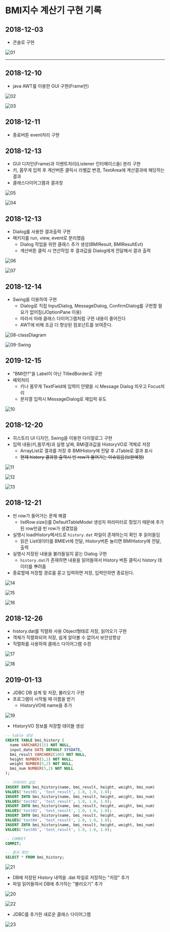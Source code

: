 # BMI지수 계산기 구현 기록

## 2018-12-03
* 콘솔로 구현

![01](https://github.com/younggeun0/younggeun0.github.io/blob/master/_posts/img/toyProjects/bmi/bmi01.PNG?raw=true) 

---

## 2018-12-10
* java AWT를 이용한 GUI 구현(Frame만)


![02](https://github.com/younggeun0/younggeun0.github.io/blob/master/_posts/img/toyProjects/bmi/bmi02.png?raw=true) 

![03](https://github.com/younggeun0/younggeun0.github.io/blob/master/_posts/img/toyProjects/bmi/bmi03.png?raw=true) 



## 2018-12-11
* 종료버튼 event처리 구현


## 2018-12-13
* GUI 디자인(Frame)과 이벤트처리(Listener 인터페이스들) 분리 구현
* 키, 몸무게 입력 후 계산버튼 클릭시 라벨값 변경, TextArea에 계산결과에 해당하는 결과 
* 클래스다이어그램과 결과창


![05](https://github.com/younggeun0/younggeun0.github.io/blob/master/_posts/img/toyProjects/bmi/bmi05.png) 

![04](https://github.com/younggeun0/younggeun0.github.io/blob/master/_posts/img/toyProjects/bmi/bmi04.png)



## 2018-12-13
* Dialog를 사용한 결과출력 구현
* 패키지를 run, view, event로 분리했음
  * Dialog 작업을 위한 클래스 추가 생성(BMIResult, BMIResultEvt)
  * 계산버튼 클릭 시 연산작업 후 결과값을 Dialog에게 전달해서 결과 출력


![06](https://github.com/younggeun0/younggeun0.github.io/blob/master/_posts/img/toyProjects/bmi/bmi06.png)

![07](https://github.com/younggeun0/younggeun0.github.io/blob/master/_posts/img/toyProjects/bmi/bmi07.png)


## 2018-12-14
* Swing을 이용하여 구현
  * Dialog로 직접 InputDialog, MessageDialog, ConfirmDialog를 구현할 필요가 없어짐(JOptionPane 이용)
  * 따라서 아래 클래스 다이어그램처럼 구현 내용이 줄어진다
  * AWT에 비해 조금 더 향상된 컴포넌트를 보여준다.


![08-classDiagram](https://github.com/younggeun0/younggeun0.github.io/blob/master/_posts/img/toyProjects/bmi/bmi08.png)

![09-Swing](https://github.com/younggeun0/younggeun0.github.io/blob/master/_posts/img/toyProjects/bmi/bmi09.png)


## 2019-12-15
* "BMI란?"을 Label이 아닌 TitledBorder로 구현
* 예외처리
  * 키나 몸무게 TextField에 입력이 안됐을 시 Message Dialog 띄우고 Focus처리
  * 문자열 입력시 MessageDialog로 재입력 유도


![10](https://github.com/younggeun0/younggeun0.github.io/blob/master/_posts/img/toyProjects/bmi/bmi10.png) 


## 2018-12-20
* 히스토리 UI 디자인, Swing을 이용한 다이얼로그 구현
* 입력 내용(키,몸무게)과 실행 날짜, BMI결과값을 HistoryVO로 객체로 저장
  * ArrayList로 결과를 저장 후 BMIHistory에 전달 후 JTable로 결과 표시
  * ~~현재 history 결과창 출력시 빈 row가 들어가는 이슈있음(보완예정)~~

![11](https://github.com/younggeun0/younggeun0.github.io/blob/master/_posts/img/toyProjects/bmi/bmi11.png?raw=true) 

![12](https://github.com/younggeun0/younggeun0.github.io/blob/master/_posts/img/toyProjects/bmi/bmi12.png) 

![13](https://github.com/younggeun0/younggeun0.github.io/blob/master/_posts/img/toyProjects/bmi/bmi13.png) 


## 2018-12-21
* 빈 row가 들어가는 문제 해결
  * listRow.size()를 DefaultTableModel 생성자 파라미터로 줬었기 때문에 추가된 row만큼 빈 row가 생겼었음
* 실행시 loadHistory메서드로 `history.dat` 파일이 존재하는지 확인 후 읽어들임
  * 읽은 List데이터를 BMIEvt에 전달, History버튼 눌리면 BMIHistory에 전달, 출력
* 실행시 저장된 내용을 불러들일지 묻는 Dialog 구현
  * `history.dat`가 존재하면 내용을 읽어들여서 History 버튼 클릭시 history 데이터를 뿌려줌
* 종료할때 저장할 경로를 묻고 입력하면 저장, 입력안하면 종료된다.

![14](https://github.com/younggeun0/younggeun0.github.io/blob/master/_posts/img/toyProjects/bmi/bmi14.png) 

![15](https://github.com/younggeun0/younggeun0.github.io/blob/master/_posts/img/toyProjects/bmi/bmi15.png) 

![16](https://github.com/younggeun0/younggeun0.github.io/blob/master/_posts/img/toyProjects/bmi/bmi16.png) 

## 2018-12-26
* history.dat를 직렬화 사용 Object형태로 저장, 읽어오기 구현
* 객체가 직렬화되어 저장, 쉽게 알아볼 수 없어서 보안성향상
* 직렬화를 사용하여 클래스 다이어그램 수정

![17](https://github.com/younggeun0/younggeun0.github.io/blob/master/_posts/img/toyProjects/bmi/bmi17.png) 

![18](https://github.com/younggeun0/younggeun0.github.io/blob/master/_posts/img/toyProjects/bmi/bmi18.png) 

## 2019-01-13

* JDBC DB 설계 및 저장, 불러오기 구현
* 프로그램이 시작될 때 이름을 받기
	* HistoryVO에 name을 추가

![19](https://github.com/younggeun0/younggeun0.github.io/blob/master/_posts/img/toyProjects/bmi/bmi19.png) 

* HistoryVO 정보를 저장할 테이블 생성

```sql
-- table 생성
CREATE TABLE bmi_history (
  name VARCHAR2(15) NOT NULL,
  input_date DATE DEFAULT SYSDATE,
  bmi_result VARCHAR2(100) NOT NULL,
  height NUMBER(5,2) NOT NULL,
  weight NUMBER(5,2) NOT NULL,
  bmi_num NUMBER(5,2) NOT NULL
);

-- 가데이터 삽입
INSERT INTO bmi_history(name, bmi_result, height, weight, bmi_num)
VALUES('test01', 'test_result', 1.0, 1.0, 1.0);
INSERT INTO bmi_history(name, bmi_result, height, weight, bmi_num)
VALUES('test02', 'test_result', 1.0, 1.0, 1.0);
INSERT INTO bmi_history(name, bmi_result, height, weight, bmi_num)
VALUES('test03', 'test_result', 1.0, 1.0, 1.0);
INSERT INTO bmi_history(name, bmi_result, height, weight, bmi_num)
VALUES('test04', 'test_result', 1.0, 1.0, 1.0);
INSERT INTO bmi_history(name, bmi_result, height, weight, bmi_num)
VALUES('test05', 'test_result', 1.0, 1.0, 1.0);

-- COMMIT
COMMIT;

-- 결과 확인    
SELECT * FROM bmi_history;
```
![21](https://github.com/younggeun0/younggeun0.github.io/blob/master/_posts/img/toyProjects/bmi/bmi21.png) 


* DB에 저장된 History 내역을 .dat 파일로 저장하는 "저장" 추가
* 파일 읽어들여서 DB에 추가하는 "불러오기" 추가

![20](https://github.com/younggeun0/younggeun0.github.io/blob/master/_posts/img/toyProjects/bmi/bmi20.png) 

![22](https://github.com/younggeun0/younggeun0.github.io/blob/master/_posts/img/toyProjects/bmi/bmi22.png) 

* JDBC를 추가한 새로운 클래스 다이어그램

![23](https://github.com/younggeun0/younggeun0.github.io/blob/master/_posts/img/toyProjects/bmi/bmi23.png) 
